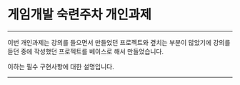 # 게임개발 숙련주차 개인과제
---

이번 개인과제는 강의를 들으면서 만들었던 프로젝트와 곂치는 부분이 많았기에 강의를 듣던 중에 작성했던 프로젝트를 베이스로 해서 만들었습니다.

이하는 필수 구현사항에 대한 설명입니다. 

---

